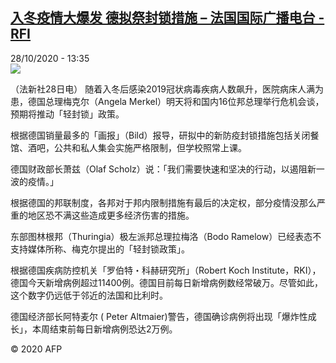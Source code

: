 <!--1603893303000-->
[入冬疫情大爆发 德拟祭封锁措施 – 法国国际广播电台 - RFI](http://www.rfi.fr//cn/contenu/20201028-%E5%85%A5%E5%86%AC%E7%96%AB%E6%83%85%E5%A4%A7%E7%88%86%E5%8F%91-%E5%BE%B7%E6%8B%9F%E7%A5%AD%E5%B0%81%E9%94%81%E6%8E%AA%E6%96%BD)
------

<div>28/10/2020 - 13:35</div><img src="https://s.rfi.fr/media/display/ca2ca14e-191d-11eb-883b-005056a98db9/w:310/p:16x9/int0012b.201028203504.jpg"><div class="t-content__body u-clearfix"><p>（法新社28日电）    随着入冬后感染2019冠状病毒疾病人数飙升，医院病床人满为患，德国总理梅克尔（Angela Merkel）明天将和国内16位邦总理举行危机会谈，预期将推动「轻封锁」政策。</p><p>    根据德国销量最多的「画报」（Bild）报导，研拟中的新防疫封锁措施包括关闭餐馆、酒吧，公共和私人集会实施严格限制，但学校照常上课。</p><p>    德国财政部长萧兹（Olaf Scholz）说：「我们需要快速和坚决的行动，以遏阻新一波的疫情。」</p><p>    根据德国的邦联制度，各邦对于邦内限制措施有最后的决定权，部分疫情没那么严重的地区恐不满这些造成更多经济伤害的措施。</p><p>    东部图林根邦（Thuringia）极左派邦总理拉梅洛（Bodo Ramelow）已经表态不支持媒体所称、梅克尔提出的「轻封锁政策」。</p><p>    根据德国疾病防控机关「罗伯特・科赫研究所」（Robert Koch Institute，RKI），德国今天新增病例超过11400例。德国目前每日新增病例数经常破万。尽管如此，这个数字仍远低于邻近的法国和比利时。</p><p>    德国经济部长阿特麦尔 ( Peter Altmaier)警告，德国确诊病例将出现「爆炸性成长」，本周结束前每日新增病例恐达2万例。</p><p class="t-copyright">© 2020 AFP</p>        </div>
